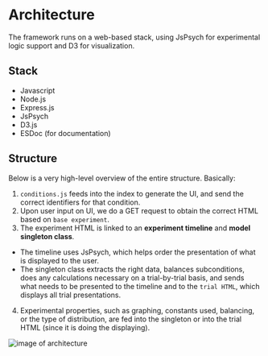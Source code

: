 # Architecture

The framework runs on a web-based stack, using JsPsych for experimental logic support and D3 for visualization.

## Stack

- Javascript
- Node.js
- Express.js
- JsPsych
- D3.js
- ESDoc (for documentation)

## Structure

Below is a very high-level overview of the entire structure. Basically:

1. `conditions.js` feeds into the index to generate the UI, and send the correct identifiers for that condition.
2. Upon user input on UI, we do a GET request to obtain the correct HTML based on `base experiment`. 
3. The experiment HTML is linked to an **experiment timeline** and **model singleton class**. 
  - The timeline uses JsPsych, which helps order the presentation of what is displayed to the user.
  - The singleton class extracts the right data, balances subconditions, does any calculations necessary on a trial-by-trial basis, and sends what needs to be presented to the timeline and to the `trial HTML`, which displays all trial presentations.
4. Experimental properties, such as graphing, constants used, balancing, or the type of distribution, are fed into the singleton or into the trial HTML (since it is doing the displaying).

![image of architecture](/VCLWebFramework/manual/img/architecture.png)
